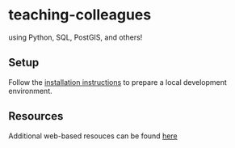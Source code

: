# teaching-colleagues
using Python, SQL, PostGIS, and others!

## Setup
Follow the [installation instructions](INSTALL.md) to prepare a local development environment.

## Resources
Additional web-based resouces can be found [here](RESOURCES.md)
